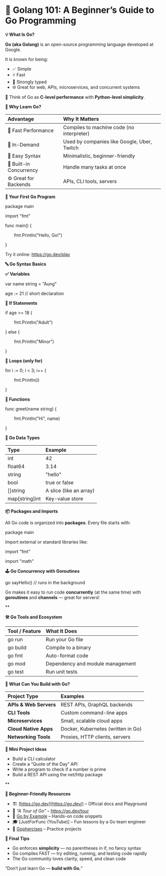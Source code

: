# **🐹 Golang 101: A Beginner’s Guide to Go Programming**

**💡 What Is Go?**

**Go (aka Golang)** is an open-source programming language developed at Google.

It is known for being:

- ✅ Simple
- ⚡ Fast
- 🧱 Strongly typed
- 🌐 Great for web, APIs, microservices, and concurrent systems

🧠 Think of Go as **C-level performance** with **Python-level simplicity**.

**🌟 Why Learn Go?**

|**Advantage**|**Why It Matters**|
| :- | :- |
|🚀 Fast Performance|Compiles to machine code (no interpreter)|
|💼 In-Demand|Used by companies like Google, Uber, Twitch|
|🧩 Easy Syntax|Minimalistic, beginner-friendly|
|🧵 Built-in Concurrency|Handle many tasks at once|
|⚙️ Great for Backends|APIs, CLI tools, servers|

**👋 Your First Go Program**

package main

import "fmt"

func main() {

`    `fmt.Println("Hello, Go!")

}

Try it online: <https://go.dev/play>

**🔤 Go Syntax Basics**

**✅ Variables**

var name string = "Aung"

age := 21 // short declaration

**🔄 If Statements**

if age >= 18 {

`    `fmt.Println("Adult")

} else {

`    `fmt.Println("Minor")

}

**🔁 Loops (only for)**

for i := 0; i < 3; i++ {

`    `fmt.Println(i)

}

**🧰 Functions**

func greet(name string) {

`    `fmt.Println("Hi", name)

}

**🧱 Go Data Types**

|**Type**|**Example**|
| :- | :- |
|int|42|
|float64|3\.14|
|string|"hello"|
|bool|true or false|
|[]string|A slice (like an array)|
|map[string]int|Key-value store|

**📦 Packages and Imports**

All Go code is organized into **packages**. Every file starts with:

package main

Import external or standard libraries like:

import "fmt"

import "math"

**🕹️ Go Concurrency with Goroutines**

go sayHello() // runs in the background

Go makes it easy to run code **concurrently** (at the same time) with **goroutines** and **channels** — great for servers!

**

**🛠 Go Tools and Ecosystem**

|**Tool / Feature**|**What It Does**|
| :- | :- |
|go run|Run your Go file|
|go build|Compile to a binary|
|go fmt|Auto-format code|
|go mod|Dependency and module management|
|go test|Run unit tests|

**💼 What Can You Build with Go?**

|**Project Type**|**Examples**|
| :- | :- |
|**APIs & Web Servers**|REST APIs, GraphQL backends|
|**CLI Tools**|Custom command-line apps|
|**Microservices**|Small, scalable cloud apps|
|**Cloud Native Apps**|Docker, Kubernetes (written in Go)|
|**Networking Tools**|Proxies, HTTP clients, servers|

**🧪 Mini Project Ideas**

- Build a CLI calculator
- Create a “Quote of the Day” API
- Write a program to check if a number is prime
- Build a REST API using the net/http package

**

**🔧 Beginner-Friendly Resources**

- 🏗 [https://go.dev](https://go.dev/) – Official docs and Playground
- 📘 *“A Tour of Go”* – <https://go.dev/tour>
- 🐹 [Go by Example](https://gobyexample.com/) – Hands-on code snippets
- 🎓 [JustForFunc (YouTube)] – Fun lessons by a Go team engineer
- 🔧 [Gophercises](https://gophercises.com/) – Practice projects

**🧠 Final Tips**

- Go enforces **simplicity** — no parentheses in if, no fancy syntax
- Go compiles FAST — try editing, running, and testing code rapidly
- The Go community loves clarity, speed, and clean code

“Don’t just learn Go — **build with Go.**”



